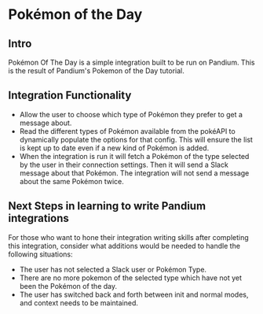# Pokémon of the Day


## Intro

Pokémon Of The Day is a simple integration built to be run on Pandium.  This is the result of Pandium's Pokemon of the Day tutorial.


## Integration Functionality

- Allow the user to choose which type of Pokémon they prefer to get a message about.
- Read the different types of Pokémon available from the pokéAPI to dynamically populate the options for that config.  This will ensure the list is kept up to date even if a new kind of Pokémon is added.
- When the integration is run it will fetch a Pokémon of the type selected by the user in their connection settings.  Then it will send a Slack message about that Pokémon.  The integration will not send a message about the same Pokémon twice.

## Next Steps in learning to write Pandium integrations

For those who want to hone their integration writing skills after completing this integration, consider what additions would be needed to handle the following situations:
- The user has not selected a Slack user or Pokémon Type.
- There are no more pokemon of the selected type which have not yet been the Pokémon of the day.
- The user has switched back and forth between init and normal modes, and context needs to be maintained.

